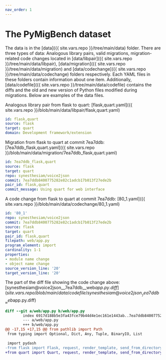 ```yaml
---
nav_order: 1
---
```

# The PyMigBench dataset
The data is in the [data]({{ site.vars.repo }}/tree/main/data) folder.
There are three types of data: Analogous library pairs, valid migrations, migration-related code changes located in 
[data/libpair]({{ site.vars.repo }}/tree/main/data/libpair), [data/migration]({{ site.vars.repo }}/tree/main/data/migration) 
and [data/codechange]({{ site.vars.repo }}/tree/main/data/codechange) folders respectively.
Each YAML files in these folders contain information about one item.
Additionally, [data/codefile]({{ site.vars.repo }}/tree/main/data/codefile) contains the diffs and the old and new version of Python files modified during migrations. Below are examples of the data files.

Analogous library pair from flask to quart: [flask,quart.yaml]({{ site.vars.repo }}/blob/main/data/libpair/flask,quart.yaml)

```yaml
id: flask,quart
source: flask
target: quart
domain: Development framework/extension
```

Migration from flask to quart at commit 7ea7ddb: [7ea7ddb_flask,quart.yaml]({{ site.vars.repo }}/blob/main/data/migration/7ea7ddb_flask,quart.yaml)
```yaml
id: 7ea7ddb_flask,quart
source: flask
target: quart
repo: synesthesiam/voice2json
commit: 7ea7ddb8400775282e82c1adcb17b013f27ede2b
pair_id: flask,quart
commit_message: Using quart for web interface
```

A code change from flask to quart at commit 7ea7ddb: [80_1.yaml]({{ site.vars.repo }}/blob/main/data/codechange/80_1.yaml)
```yaml
id: '80_1'
repo: synesthesiam/voice2json
commit: 7ea7ddb8400775282e82c1adcb17b013f27ede2b
source: flask
target: quart
pair_id: flask,quart
filepath: web/app.py
program_element: import
cardinality: 1-1
properties:
- module name change
- object name change
source_version_line: '20'
target_version_line: '20'
```

The part of the diff file showing the code change above: [synesthesiam@voice2json__7ea7ddb__web$app.py.diff]({{ site.vars.repo }}/blob/main/data/codefile/synesthesiam@voice2json__7ea7ddb__web$app.py.diff)
```diff
diff --git a/web/app.py b/web/app.py
        index 6917d188b5e3fa43fce79b44d4e1ec161e1443ab..7ea7ddb8400775282e82c1adcb17b013f27ede2b 100644
        --- a/web/app.py
        +++ b/web/app.py
@@ -17,15 +17,15 @@ from pathlib import Path
 from typing import Optional, Dict, Any, Tuple, BinaryIO, List
 
 import pydash
-from flask import Flask, request, render_template, send_from_directory, flash, send_file
+from quart import Quart, request, render_template, send_from_directory, flash, send_file
```
